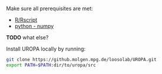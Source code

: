 Make sure all prerequisites are met:

* [R/Rscript](http://www.r-project.org/)
* [python - numpy](http://continuum.io/downloads)

**TODO** what else?

Install UROPA locally by running:

```bash
git clone https://github.molgen.mpg.de/loosolab/UROPA.git
export PATH=$PATH:dir/to/uropa/src
```